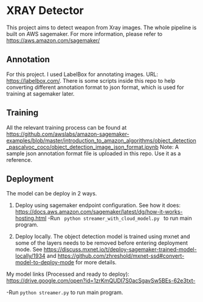 # XRAY Detector

This project aims to detect weapon from Xray images. The whole pipeline is built on AWS sagemaker. For more information, please refer to https://aws.amazon.com/sagemaker/

## Annotation

For this project. I used LabelBox for annotating images. URL: https://labelbox.com/. There is some scripts inside this repo to help converting different annotation format to json format, which is used for training at sagemaker later.

## Training

All the relevant training process can be found at https://github.com/awslabs/amazon-sagemaker-examples/blob/master/introduction_to_amazon_algorithms/object_detection_pascalvoc_coco/object_detection_image_json_format.ipynb
Note: A sample json annotation format file is uploaded in this repo. Use it as a reference.

## Deployment

The model can be deploy in 2 ways.

1. Deploy using sagemaker endpoint configuration. See how it does: https://docs.aws.amazon.com/sagemaker/latest/dg/how-it-works-hosting.html
-Run <code> python streamer_with_cloud_model.py </code> to run main program.  

2. Deploy locally. The object detection model is trained using mxnet and some of the layers needs to be removed before entering deployment mode. See https://discuss.mxnet.io/t/deploy-sagemaker-trained-model-locally/1934 and https://github.com/zhreshold/mxnet-ssd#convert-model-to-deploy-mode for more details. 

My model links (Processed and ready to deploy): https://drive.google.com/open?id=1zrKmQUDI7S0acSgavSw5BEs-62e3txt- 

-Run <code>python streamer.py</code> to run main program.

